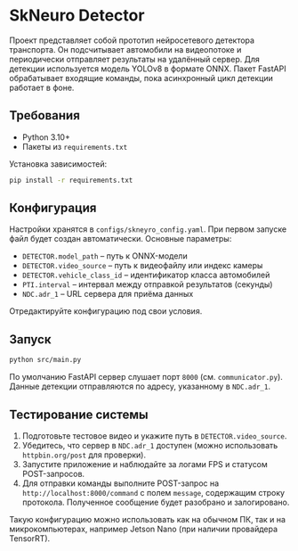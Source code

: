 # SkNeuro Detector

Проект представляет собой прототип нейросетевого детектора транспорта.
Он подсчитывает автомобили на видеопотоке и периодически отправляет
результаты на удалённый сервер. Для детекции используется модель YOLOv8
в формате ONNX. Пакет FastAPI обрабатывает входящие команды, пока
асинхронный цикл детекции работает в фоне.

## Требования

- Python 3.10+
- Пакеты из `requirements.txt`

Установка зависимостей:

```bash
pip install -r requirements.txt
```

## Конфигурация

Настройки хранятся в `configs/skneyro_config.yaml`. При первом запуске
файл будет создан автоматически. Основные параметры:

- `DETECTOR.model_path` – путь к ONNX-модели
- `DETECTOR.video_source` – путь к видеофайлу или индекс камеры
- `DETECTOR.vehicle_class_id` – идентификатор класса автомобилей
- `PTI.interval` – интервал между отправкой результатов (секунды)
- `NDC.adr_1` – URL сервера для приёма данных

Отредактируйте конфигурацию под свои условия.

## Запуск

```bash
python src/main.py
```

По умолчанию FastAPI сервер слушает порт `8000` (см. `communicator.py`).
Данные детекции отправляются по адресу, указанному в `NDC.adr_1`.

## Тестирование системы

1. Подготовьте тестовое видео и укажите путь в `DETECTOR.video_source`.
2. Убедитесь, что сервер в `NDC.adr_1` доступен (можно использовать
   `httpbin.org/post` для проверки).
3. Запустите приложение и наблюдайте за логами FPS и статусом POST-запросов.
4. Для отправки команды выполните POST-запрос на
   `http://localhost:8000/command` с полем `message`, содержащим
   строку протокола. Полученное сообщение будет разобрано и залогировано.

Такую конфигурацию можно использовать как на обычном ПК, так и на
микрокомпьютерах, например Jetson Nano (при наличии провайдера TensorRT).
